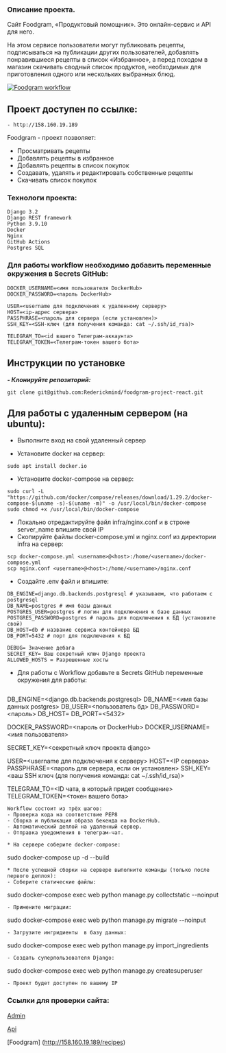 ### Описание проекта.
Сайт Foodgram, «Продуктовый помощник». Это онлайн-сервис и API для него.

На этом сервисе пользователи могут публиковать рецепты, подписываться на публикации других пользователей, добавлять понравившиеся рецепты в список «Избранное», а перед походом в магазин скачивать сводный список продуктов, необходимых для приготовления одного или нескольких выбранных блюд.

[![Foodgram workflow](https://github.com/RederickMind/foodgram-project-react/actions/workflows/foodgram_workflow.yml/badge.svg)](https://github.com/RederickMind/foodgram-project-react/actions/workflows/foodgram_workflow.yml)

## Проект доступен по ссылке:

```
- http://158.160.19.189
```

Foodgram - проект позволяет:

- Просматривать рецепты
- Добавлять рецепты в избранное
- Добавлять рецепты в список покупок
- Создавать, удалять и редактировать собственные рецепты
- Скачивать список покупок

### Технологи проекта:
```
Django 3.2
Django REST framework
Python 3.9.10
Docker
Nginx
GitHub Actions
Postgres SQL
```

### Для работы workflow необходимо добавить переменные окружения в Secrets GitHub:
```
DOCKER_USERNAME=<имя пользователя DockerHub>
DOCKER_PASSWORD=<пароль DockerHub>

USER=<username для подключения к удаленному серверу>
HOST=<ip-адрес сервера>
PASSPHRASE=<пароль для сервера (если установлен)>
SSH_KEY=<SSH-ключ (для получения команда: cat ~/.ssh/id_rsa)>

TELEGRAM_TO=<id вашего Телеграм-аккаунта>
TELEGRAM_TOKEN=<Телеграм-токен вашего бота>
```

## Инструкции по установке
***- Клонируйте репозиторий:***
```
git clone git@github.com:Rederickmind/foodgram-project-react.git
```

## Для работы с удаленным сервером (на ubuntu):
* Выполните вход на свой удаленный сервер

* Установите docker на сервер:
```
sudo apt install docker.io 
```
* Установите docker-compose на сервер:
```
sudo curl -L "https://github.com/docker/compose/releases/download/1.29.2/docker-compose-$(uname -s)-$(uname -m)" -o /usr/local/bin/docker-compose
sudo chmod +x /usr/local/bin/docker-compose
```
* Локально отредактируйте файл infra/nginx.conf и в строке server_name впишите свой IP
* Скопируйте файлы docker-compose.yml и nginx.conf из директории infra на сервер:
```
scp docker-compose.yml <username>@<host>:/home/<username>/docker-compose.yml
scp nginx.conf <username>@<host>:/home/<username>/nginx.conf
```

* Cоздайте .env файл и впишите:
```
DB_ENGINE=django.db.backends.postgresql # указываем, что работаем с postgresql
DB_NAME=postgres # имя базы данных
POSTGRES_USER=postgres # логин для подключения к базе данных
POSTGRES_PASSWORD=postgres # пароль для подключения к БД (установите свой)
DB_HOST=db # название сервиса контейнера БД
DB_PORT=5432 # порт для подключения к БД

DEBUG= Значение дебага
SECRET_KEY= Ваш секретный ключ Django проекта
ALLOWED_HOSTS = Разрешенные хосты
```
* Для работы с Workflow добавьте в Secrets GitHub переменные окружения для работы:
    ```
DB_ENGINE=<django.db.backends.postgresql>
DB_NAME=<имя базы данных postgres>
DB_USER=<пользователь бд>
DB_PASSWORD=<пароль>
DB_HOST=<db>
DB_PORT=<5432>
    
DOCKER_PASSWORD=<пароль от DockerHub>
DOCKER_USERNAME=<имя пользователя>
    
SECRET_KEY=<секретный ключ проекта django>

USER=<username для подключения к серверу>
HOST=<IP сервера>
PASSPHRASE=<пароль для сервера, если он установлен>
SSH_KEY=<ваш SSH ключ (для получения команда: cat ~/.ssh/id_rsa)>

TELEGRAM_TO=<ID чата, в который придет сообщение>
TELEGRAM_TOKEN=<токен вашего бота>
```
Workflow состоит из трёх шагов:
- Проверка кода на соответствие PEP8
- Сборка и публикация образа бекенда на DockerHub.
- Автоматический деплой на удаленный сервер.
- Отправка уведомления в телеграм-чат.  
  
* На сервере соберите docker-compose:
```
sudo docker-compose up -d --build
```
* После успешной сборки на сервере выполните команды (только после первого деплоя):
- Соберите статические файлы:
```
sudo docker-compose exec web python manage.py collectstatic --noinput
```
- Примените миграции:
```
sudo docker-compose exec web python manage.py migrate --noinput
```
- Загрузите ингридиенты  в базу данных:
```
sudo docker-compose exec web python manage.py import_ingredients
```
- Создать суперпользователя Django:
```
sudo docker-compose exec web python manage.py createsuperuser
```
- Проект будет доступен по вашему IP

```

### Ссылки для проверки сайта:

[Admin](http://158.160.19.189/admin/login/?next=/admin/)

[Api](http://158.160.19.189/api/)

[Foodgram] (http://158.160.19.189/recipes)
